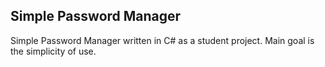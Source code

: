 Simple Password Manager
---
Simple Password Manager written in C# as a student project. Main goal is the simplicity of use.
 
